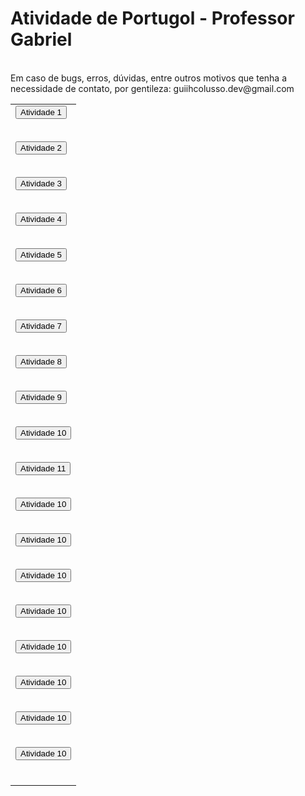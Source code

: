 # Atividade de Portugol - Professor Gabriel


<html>
<head>
</head>
<body>
<table>
<tr>
 <td>
<a href="https://raw.githubusercontent.com/guiihcolusso/AtividadePortugol/main/Atividade%201.por"><button>Atividade 1</button>
<br></br>

<a href="https://raw.githubusercontent.com/guiihcolusso/AtividadePortugol/main/Atividade%202.por"><button>Atividade 2</button>
<br></br>

<a href="https://raw.githubusercontent.com/guiihcolusso/AtividadePortugol/main/Atividade%203.por"><button>Atividade 3</button>
<br></br>

<a href="https://raw.githubusercontent.com/guiihcolusso/AtividadePortugol/main/Atividade%204.por"><button>Atividade 4</button>
<br></br>

<a href="https://raw.githubusercontent.com/guiihcolusso/AtividadePortugol/main/Atividade%205.por"><button>Atividade 5</button>
<br></br>

<a href="https://raw.githubusercontent.com/guiihcolusso/AtividadePortugol/main/Atividade%206.por"><button>Atividade 6</button>
<br></br>

<a href="https://raw.githubusercontent.com/guiihcolusso/AtividadePortugol/main/Atividade%207.por"><button>Atividade 7</button>
<br></br>

<a href="https://raw.githubusercontent.com/guiihcolusso/AtividadePortugol/main/Atividade%208.por"><button>Atividade 8</button>
<br></br>

<a href="https://raw.githubusercontent.com/guiihcolusso/AtividadePortugol/main/Atividade%209.por"><button>Atividade 9</button>
<br></br>

<a href="https://raw.githubusercontent.com/guiihcolusso/AtividadePortugol/main/Atividade%2010.por"><button>Atividade 10</button>
<br></br>

<a href="https://raw.githubusercontent.com/guiihcolusso/AtividadePortugol/main/Atividade%2011.por"><button>Atividade 11</button>
<br></br>

<a href="https://raw.githubusercontent.com/guiihcolusso/AtividadePortugol/main/Atividade%2010.por"><button>Atividade 10</button>
<br></br>

<a href="https://raw.githubusercontent.com/guiihcolusso/AtividadePortugol/main/Atividade%2010.por"><button>Atividade 10</button>
<br></br>

<a href="https://raw.githubusercontent.com/guiihcolusso/AtividadePortugol/main/Atividade%2010.por"><button>Atividade 10</button>
<br></br>

<a href="https://raw.githubusercontent.com/guiihcolusso/AtividadePortugol/main/Atividade%2010.por"><button>Atividade 10</button>
<br></br>

<a href="https://raw.githubusercontent.com/guiihcolusso/AtividadePortugol/main/Atividade%2010.por"><button>Atividade 10</button>
<br></br>

<a href="https://raw.githubusercontent.com/guiihcolusso/AtividadePortugol/main/Atividade%2010.por"><button>Atividade 10</button>
<br></br>

<a href="https://raw.githubusercontent.com/guiihcolusso/AtividadePortugol/main/Atividade%2010.por"><button>Atividade 10</button>
<br></br>

<a href="https://raw.githubusercontent.com/guiihcolusso/AtividadePortugol/main/Atividade%2010.por"><button>Atividade 10</button>
<br></br>

 </tr>
<br> Em caso de bugs, erros, dúvidas, entre outros motivos que tenha a necessidade de contato, por gentileza: guiihcolusso.dev@gmail.com </br>

</table>
</body>
